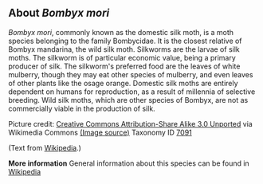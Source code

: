 **About *Bombyx mori***
-------------------------
*Bombyx mori*, commonly known as the domestic silk moth, is a moth 
species belonging to the family Bombycidae. It is the closest relative 
of Bombyx mandarina, the wild silk moth. Silkworms are the larvae of 
silk moths. The silkworm is of particular economic value, being a 
primary producer of silk. The silkworm's preferred food are the leaves 
of white mulberry, though they may eat other species of mulberry, and 
even leaves of other plants like the osage orange. Domestic silk moths 
are entirely dependent on humans for reproduction, as a result of 
millennia of selective breeding. Wild silk moths, which are other 
species of Bombyx, are not as commercially viable in the production of 
silk.


Picture credit: [Creative Commons Attribution-Share Alike 3.0 Unported](https://creativecommons.org/licenses/by-sa/3.0/deed.en) via Wikimedia Commons [(Image source)](http://commons.wikimedia.org/wiki/File:Silkworms3000px.jpg)
Taxonomy ID [7091](https://www.uniprot.org/taxonomy/7091)

(Text from [Wikipedia](https://en.wikipedia.org/).)

**More information**
General information about this species can be found in [Wikipedia](https://en.wikipedia.org/wiki/Bombyx_mori)
